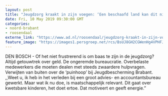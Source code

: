 ```yaml
---
layout: post
title: "Jeugdzorg kraakt in zijn voegen: ‘Een beschaafd land kan dit niet laten gebeuren’"
date: Fri, 10 May 2019 09:30:00 GMT
categories: 
- noord-brabant 
- roosendaal 
externe_link: "https://www.ad.nl/roosendaal/jeugdzorg-kraakt-in-zijn-voegen-een-beschaafd-land-kan-dit-niet-laten-gebeuren~a7e49153/"
feature_image: "https://images1.persgroep.net/rcs/BsUJ8GH2CGWenHg4VPHFJ6375ZQ/diocontent/147717136/_fitwidth/400/?appId=21791a8992982cd8da851550a453bd7f&quality=0.7"
---
```


DEN BOSCH - Of het niet frustrerend is om baas te zijn in de jeugdzorg? Altijd getouwtrek over geld. De ongeremde bureaucratie. Overbelaste medewerkers die moeten dealen met steeds zwaardere hulpvragen. Verwijten van buiten over de ‘puinhoop’ bij Jeugdbescherming Brabant. ,,Weet u, ik heb in het verleden bij een groot advies- en accountantsbureau gewerkt. Maar wat ik nu doe, is maatschappelijk relevant. Dit gaat over kwetsbare kinderen, het doet ertoe. Dat motiveert en geeft energie.”
